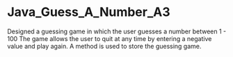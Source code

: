 # Java_Guess_A_Number_A3
Designed a guessing game in which the user guesses a number between 1 - 100 The game allows the user to quit at any time by entering a negative value and play again. A method is used to store the guessing game.
